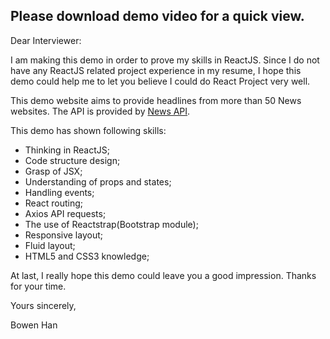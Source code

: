 ## Please download demo video for a quick view.

Dear Interviewer:

I am making this demo in order to prove my skills in ReactJS. Since I do not have any ReactJS related
project experience in my resume, I hope this demo could help me to let you believe I could do React Project very well.

This demo website aims to provide headlines from more than 50 News websites. The API is provided by [News API](https://newsapi.org/).

This demo has shown following skills:
- Thinking in ReactJS;
- Code structure design;
- Grasp of JSX;
- Understanding of props and states;
- Handling events;
- React routing;
- Axios API requests;
- The use of Reactstrap(Bootstrap module);
- Responsive layout;
- Fluid layout;
- HTML5 and CSS3 knowledge;

At last, I really hope this demo could leave you a good impression. Thanks for your time.

Yours sincerely,

Bowen Han